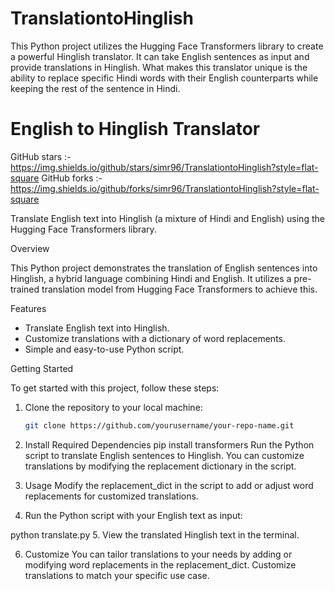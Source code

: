 # TranslationtoHinglish
This Python project utilizes the Hugging Face Transformers library to create a powerful Hinglish translator. It can take English sentences as input and provide translations in Hinglish. What makes this translator unique is the ability to replace specific Hindi words with their English counterparts while keeping the rest of the sentence in Hindi.
# English to Hinglish Translator

GitHub stars :- https://img.shields.io/github/stars/simr96/TranslationtoHinglish?style=flat-square
GitHub forks :- https://img.shields.io/github/forks/simr96/TranslationtoHinglish?style=flat-square

Translate English text into Hinglish (a mixture of Hindi and English) using the Hugging Face Transformers library.

Overview

This Python project demonstrates the translation of English sentences into Hinglish, a hybrid language combining Hindi and English. It utilizes a pre-trained translation model from Hugging Face Transformers to achieve this.

Features

- Translate English text into Hinglish.
- Customize translations with a dictionary of word replacements.
- Simple and easy-to-use Python script.

Getting Started

To get started with this project, follow these steps:

1. Clone the repository to your local machine:

   ```bash
   git clone https://github.com/yourusername/your-repo-name.git

2. Install Required Dependencies
pip install transformers
Run the Python script to translate English sentences to Hinglish. You can customize translations by modifying the replacement dictionary in the script.

3. Usage
Modify the replacement_dict in the script to add or adjust word replacements for customized translations.

4. Run the Python script with your English text as input:

python translate.py
5. View the translated Hinglish text in the terminal.

6. Customize
You can tailor translations to your needs by adding or modifying word replacements in the replacement_dict. Customize translations to match your specific use case.
